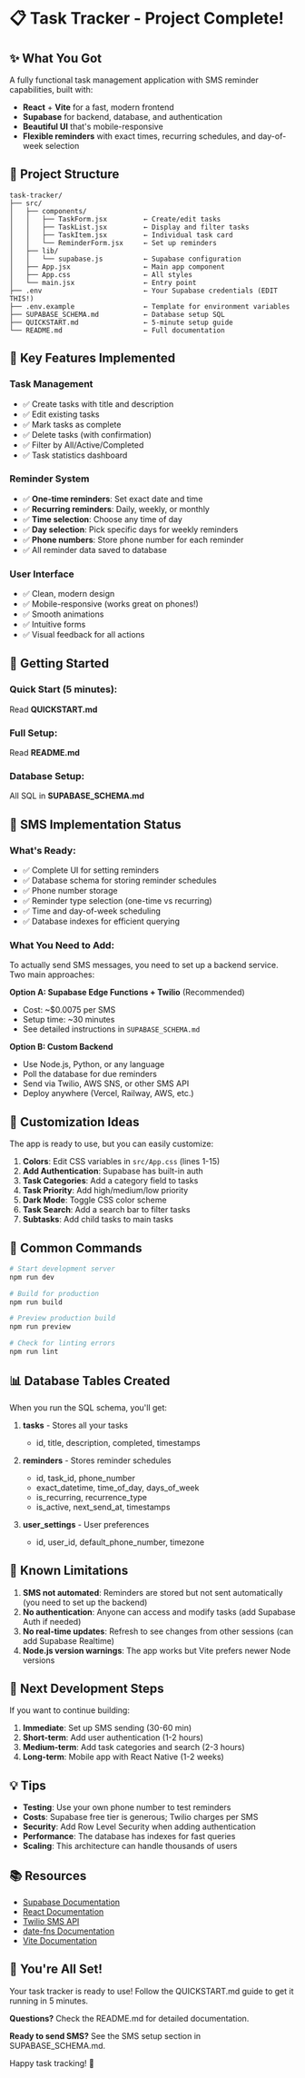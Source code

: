 # 📋 Task Tracker - Project Complete! 

## ✨ What You Got

A fully functional task management application with SMS reminder capabilities, built with:

- **React** + **Vite** for a fast, modern frontend
- **Supabase** for backend, database, and authentication
- **Beautiful UI** that's mobile-responsive
- **Flexible reminders** with exact times, recurring schedules, and day-of-week selection

## 📁 Project Structure

```
task-tracker/
├── src/
│   ├── components/
│   │   ├── TaskForm.jsx         ← Create/edit tasks
│   │   ├── TaskList.jsx         ← Display and filter tasks
│   │   ├── TaskItem.jsx         ← Individual task card
│   │   └── ReminderForm.jsx     ← Set up reminders
│   ├── lib/
│   │   └── supabase.js          ← Supabase configuration
│   ├── App.jsx                  ← Main app component
│   ├── App.css                  ← All styles
│   └── main.jsx                 ← Entry point
├── .env                         ← Your Supabase credentials (EDIT THIS!)
├── .env.example                 ← Template for environment variables
├── SUPABASE_SCHEMA.md           ← Database setup SQL
├── QUICKSTART.md                ← 5-minute setup guide
└── README.md                    ← Full documentation

```

## 🎯 Key Features Implemented

### Task Management
- ✅ Create tasks with title and description
- ✅ Edit existing tasks
- ✅ Mark tasks as complete
- ✅ Delete tasks (with confirmation)
- ✅ Filter by All/Active/Completed
- ✅ Task statistics dashboard

### Reminder System
- ✅ **One-time reminders**: Set exact date and time
- ✅ **Recurring reminders**: Daily, weekly, or monthly
- ✅ **Time selection**: Choose any time of day
- ✅ **Day selection**: Pick specific days for weekly reminders
- ✅ **Phone numbers**: Store phone number for each reminder
- ✅ All reminder data saved to database

### User Interface
- ✅ Clean, modern design
- ✅ Mobile-responsive (works great on phones!)
- ✅ Smooth animations
- ✅ Intuitive forms
- ✅ Visual feedback for all actions

## 🚀 Getting Started

### Quick Start (5 minutes):
Read **QUICKSTART.md**

### Full Setup:
Read **README.md**

### Database Setup:
All SQL in **SUPABASE_SCHEMA.md**

## 📱 SMS Implementation Status

### What's Ready:
- ✅ Complete UI for setting reminders
- ✅ Database schema for storing reminder schedules
- ✅ Phone number storage
- ✅ Reminder type selection (one-time vs recurring)
- ✅ Time and day-of-week scheduling
- ✅ Database indexes for efficient querying

### What You Need to Add:
To actually send SMS messages, you need to set up a backend service. Two main approaches:

**Option A: Supabase Edge Functions + Twilio** (Recommended)
- Cost: ~$0.0075 per SMS
- Setup time: ~30 minutes
- See detailed instructions in `SUPABASE_SCHEMA.md`

**Option B: Custom Backend**
- Use Node.js, Python, or any language
- Poll the database for due reminders
- Send via Twilio, AWS SNS, or other SMS API
- Deploy anywhere (Vercel, Railway, AWS, etc.)

## 🎨 Customization Ideas

The app is ready to use, but you can easily customize:

1. **Colors**: Edit CSS variables in `src/App.css` (lines 1-15)
2. **Add Authentication**: Supabase has built-in auth
3. **Task Categories**: Add a category field to tasks
4. **Task Priority**: Add high/medium/low priority
5. **Dark Mode**: Toggle CSS color scheme
6. **Task Search**: Add a search bar to filter tasks
7. **Subtasks**: Add child tasks to main tasks

## 🔧 Common Commands

```bash
# Start development server
npm run dev

# Build for production
npm run build

# Preview production build
npm run preview

# Check for linting errors
npm run lint
```

## 📊 Database Tables Created

When you run the SQL schema, you'll get:

1. **tasks** - Stores all your tasks
   - id, title, description, completed, timestamps

2. **reminders** - Stores reminder schedules
   - id, task_id, phone_number
   - exact_datetime, time_of_day, days_of_week
   - is_recurring, recurrence_type
   - is_active, next_send_at, timestamps

3. **user_settings** - User preferences
   - id, user_id, default_phone_number, timezone

## 🐛 Known Limitations

1. **SMS not automated**: Reminders are stored but not sent automatically (you need to set up the backend)
2. **No authentication**: Anyone can access and modify tasks (add Supabase Auth if needed)
3. **No real-time updates**: Refresh to see changes from other sessions (can add Supabase Realtime)
4. **Node.js version warnings**: The app works but Vite prefers newer Node versions

## 📝 Next Development Steps

If you want to continue building:

1. **Immediate**: Set up SMS sending (30-60 min)
2. **Short-term**: Add user authentication (1-2 hours)
3. **Medium-term**: Add task categories and search (2-3 hours)
4. **Long-term**: Mobile app with React Native (1-2 weeks)

## 💡 Tips

- **Testing**: Use your own phone number to test reminders
- **Costs**: Supabase free tier is generous; Twilio charges per SMS
- **Security**: Add Row Level Security when adding authentication
- **Performance**: The database has indexes for fast queries
- **Scaling**: This architecture can handle thousands of users

## 📚 Resources

- [Supabase Documentation](https://supabase.com/docs)
- [React Documentation](https://react.dev)
- [Twilio SMS API](https://www.twilio.com/docs/sms)
- [date-fns Documentation](https://date-fns.org)
- [Vite Documentation](https://vite.dev)

## 🎉 You're All Set!

Your task tracker is ready to use! Follow the QUICKSTART.md guide to get it running in 5 minutes.

**Questions?** Check the README.md for detailed documentation.

**Ready to send SMS?** See the SMS setup section in SUPABASE_SCHEMA.md.

Happy task tracking! 🚀

